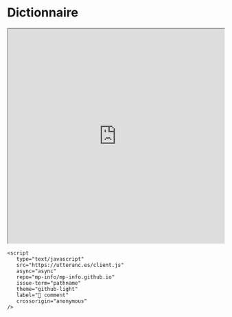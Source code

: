 # Dictionnaire

<iframe src=https://mozilla.github.io/pdf.js/web/viewer.html?file=https://raw.githubusercontent.com/cpge-itc/itc2/main/files/2_dict/dict.pdf?token=GHSAT0AAAAAABX6XFRWYXFHKWW5O7OTWZXYYYJED7Q#zoom=page-width&pagemode=none height=500 width=100% allowfullscreen></iframe>

```{raw} html
<script
   type="text/javascript"
   src="https://utteranc.es/client.js"
   async="async"
   repo="mp-info/mp-info.github.io"
   issue-term="pathname"
   theme="github-light"
   label="💬 comment"
   crossorigin="anonymous"
/>
```
